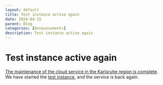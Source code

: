 ```yaml
---
layout: default
title: Test instance active again
date: 2024-04-15
parent: Blog
categories: [Announcements]
description: Test instance active again
---
```


# Test instance active again

[The maintenance of the cloud service in the Karlsruhe region is complete](https://www.bw-cloud.org/de/news/2024/10-04-maintenance_state). We have started the [test instance](http://193.196.38.92/), and the service is back again.
